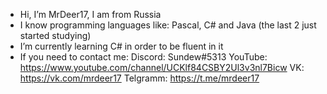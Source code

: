 - Hi, I’m MrDeer17, I am from Russia
- I know programming languages like: Pascal, C# and Java (the last 2 just started studying)
- I’m currently learning C# in order to be fluent in it
- If you need to contact me:
Discord: Sundew#5313
YouTube: https://www.youtube.com/channel/UCKlf84CSBY2Ul3v3nl7Bicw
VK: https://vk.com/mrdeer17
Telgramm: https://t.me/mrdeer17
